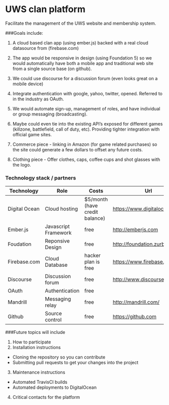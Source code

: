 UWS clan platform 
===================

Facilitate the management of the UWS website and membership system.  

###Goals include:

1. A cloud based clan app (using ember.js) backed with a real cloud datasource from (firebase.com)

2. The app would be responsive in design (using Foundation 5) so we would automatically have both a mobile app and traditional web site from a single source base (on github).

3. We could use discourse for a discussion forum (even looks great on a mobile device) 

4. Integrate authentication with google, yahoo, twitter, opened.  Referred to in the industry as OAuth.

5. We would automate sign-up, management of roles, and have individual or group messaging (broadcasting).  

6. Maybe could even tie into the existing API’s exposed for different games (killzone, battlefield, call of duty, etc).  Providing tighter integration with official game sites.

7. Commerce piece - linking in Amazon (for game related purchases) so the site could generate a few dollars to offset any future costs.

8. Clothing piece - Offer clothes, caps, coffee cups and shot glasses with the logo.


### Technology stack / partners

Technology | Role | Costs | Url
-----------|-----|------|----
Digital Ocean | Cloud hosting | $5/month (have credit balance) | https://www.digitalocean.com
Ember.js | Javascript Framework | free | http://emberjs.com
Foudation | Reponsive Design | free | http://foundation.zurb.com
Firebase.com | Cloud Database | hacker plan is free | https://www.firebase.com
Discourse | Discussion forum | free | http://www.discourse.org
OAuth | Authentication | free | 
Mandrill | Messaging relay | free | http://mandrill.com/
Github | Source control | free | https://github.com

###Future topics will include

1. How to participate
2. Installation instructions
  * Cloning the repository so you can contribute
  * Submitting pull requests to get your changes into the project
3. Maintenance instructions
  * Automated TravisCI builds
  * Automated deployments to DigitalOcean
4. Critical contacts for the platform
